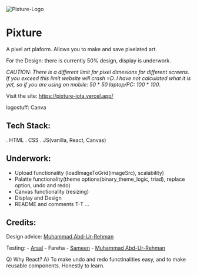 ![Pixture-Logo](https://github.com/user-attachments/assets/56773828-18b7-4e0f-a530-8bb8a521c377)

# Pixture

A pixel art plaform. Allows you to make and save pixelated art.

For the Design: there is currently 50% design, display is underwork.

*CAUTION: There is a different limit for pixel dimesions for different screens. If you exceed this limit website will crash =D. I have not calculated what it is yet, so if you are using on mobile: 50* * *50* *laptop/PC:* *100* * *100*.

Visit the site: https://pixture-iota.vercel.app/ 

logostuff: Canva

## Tech Stack:
. HTML
. CSS
. JS(vanilla, React, Canvas)

## Underwork:
- Upload functionality (loadImageToGrid(imageSrc), scalability)
- Palatte functionality(theme options(binary_theme_logic, triad), replace option, undo and redo)
- Canvas functionality (resizing)
- Display and Design
- README and comments T-T
...

## Credits:

Design advice: [Muhammad Abd-Ur-Rehman](https://github.com/DarkiCraft)

Testing: - [Arsal](https://github.com/Arsal-Here) - Fareha - [Sameen](https://www.linkedin.com/in/sameen-samad-152a482a4/) - [Muhammad Abd-Ur-Rehman](https://github.com/DarkiCraft)


Q) Why React?
A) To make undo and redo functinalities easy, and to make reusable components. Honestly to learn.
